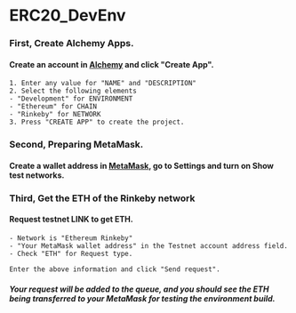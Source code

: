 # ERC20_DevEnv

### First, Create Alchemy Apps.
#### Create an account in [Alchemy](https://www.alchemy.com/) and click "Create App".
```
1. Enter any value for "NAME" and "DESCRIPTION"
2. Select the following elements
- "Development" for ENVIRONMENT
- "Ethereum" for CHAIN
- "Rinkeby" for NETWORK
3. Press "CREATE APP" to create the project.
```

### Second, Preparing MetaMask.
#### Create a wallet address in [MetaMask](https://metamask.io/), go to Settings and turn on Show test networks.

### Third, Get the ETH of the Rinkeby network
#### Request testnet LINK to get ETH.
```
- Network is "Ethereum Rinkeby"
- "Your MetaMask wallet address" in the Testnet account address field.
- Check "ETH" for Request type.

Enter the above information and click "Send request".
```
##### Your request will be added to the queue, and you should see the ETH being transferred to your MetaMask for testing the environment build.